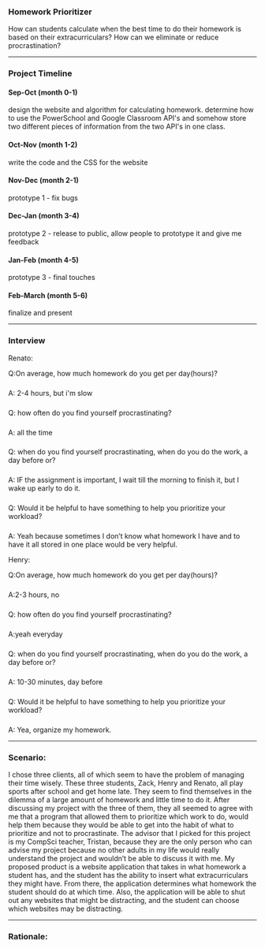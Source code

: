 ### Homework Prioritizer

How can students calculate when the best time to do their homework is based on their extracurriculars?
How can we eliminate or reduce procrastination?

_________________________________________________________________________


### Project Timeline

#### Sep-Oct    (month 0-1)
design the website and algorithm for calculating homework.
determine how to use the PowerSchool and Google Classroom API's and somehow store two different pieces of information from the two API's in one class.
#### Oct-Nov    (month 1-2)
write the code and the CSS for the website
#### Nov-Dec    (month 2-1)
prototype 1 - fix bugs
#### Dec-Jan    (month 3-4)
prototype 2 - release to public, allow people to prototype it and give me feedback
#### Jan-Feb    (month 4-5)
prototype 3 - final touches
#### Feb-March  (month 5-6)
finalize and present


_________________________________________________________________________

### Interview
Renato:


Q:On average, how much homework do you get per day(hours)?
###
A: 2-4 hours, but i'm slow
###
Q: how often do you find yourself procrastinating?
###
A: all the time
###
Q: when do you find yourself procrastinating, when do you do the work, a day before or?
###
A: IF the assignment is important, I wait till the morning to finish it, but I wake up early to do it. 
###
Q: Would it be helpful to have something to help you prioritize your workload?
###
A: Yeah because sometimes I don’t know what homework I have and to have it all stored in one place would be very helpful.

Henry:

Q:On average, how much homework do you get per day(hours)?
###
A:2-3 hours, no
###
Q: how often do you find yourself procrastinating?
###
A:yeah everyday
###
Q: when do you find yourself procrastinating, when do you do the work, a day before or?
###
A: 10-30 minutes, day before
###
Q: Would it be helpful to have something to help you prioritize your workload?
###
A: Yea, organize my homework.

_________________________________________________________________________

### Scenario:

  I chose three clients, all of which seem to have the problem of managing their time wisely. These three students, Zack, Henry and Renato, all play sports after school and get home late. They seem to find themselves in the dilemma of a large amount of homework and little time to do it. After discussing my project with the three of them, they all seemed to agree with me that a program that allowed them to prioritize which work to do, would help them because they would be able to get into the habit of what to prioritize and not to procrastinate. The advisor that I picked for this project is my CompSci teacher, Tristan, because they are the only person who can advise my project because no other adults in my life would really understand the project and wouldn’t be able to discuss it with me. My proposed product is a website application that takes in what homework a student has, and the student has the ability to insert what extracurriculars they might have. From there, the application determines what homework the student should do at which time. Also, the application will be able to shut out any websites that might be distracting, and the student can choose which websites may be distracting. 


_________________________________________________________________________

### Rationale:









